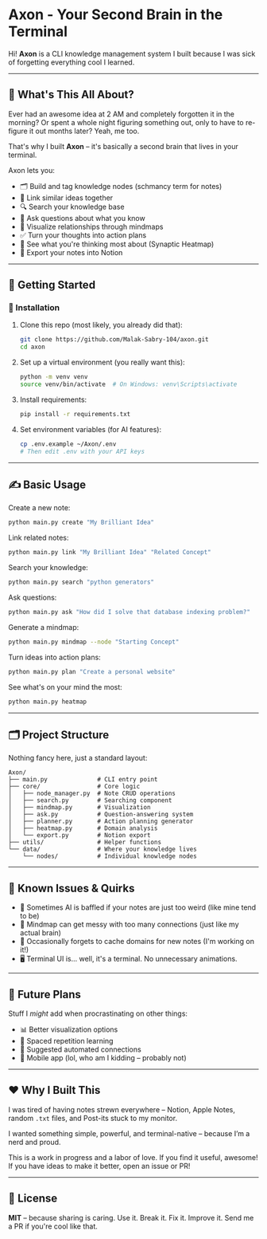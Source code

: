 # Axon - Your Second Brain in the Terminal

Hi! **Axon** is a CLI knowledge management system I built because I was sick of forgetting everything cool I learned.

---

## 🧠 What's This All About?

Ever had an awesome idea at 2 AM and completely forgotten it in the morning? Or spent a whole night figuring something out, only to have to re-figure it out months later? Yeah, me too.

That's why I built **Axon** – it's basically a second brain that lives in your terminal.

Axon lets you:

* 🗂️ Build and tag knowledge nodes (schmancy term for notes)
* 🔗 Link similar ideas together
* 🔍 Search your knowledge base
* 🤖 Ask questions about what you know
* 🧭 Visualize relationships through mindmaps
* ✅ Turn your thoughts into action plans
* 🧠 See what you're thinking most about (Synaptic Heatmap)
* 📝 Export your notes into Notion

---

## 🚀 Getting Started

### 🔧 Installation

1. Clone this repo (most likely, you already did that):

   ```bash
   git clone https://github.com/Malak-Sabry-104/axon.git
   cd axon
   ```

2. Set up a virtual environment (you really want this):

   ```bash
   python -m venv venv
   source venv/bin/activate  # On Windows: venv\Scripts\activate
   ```

3. Install requirements:

   ```bash
   pip install -r requirements.txt
   ```

4. Set environment variables (for AI features):

   ```bash
   cp .env.example ~/Axon/.env
   # Then edit .env with your API keys
   ```

---

## ✍️ Basic Usage

Create a new note:

```bash
python main.py create "My Brilliant Idea"
```

Link related notes:

```bash
python main.py link "My Brilliant Idea" "Related Concept"
```

Search your knowledge:

```bash
python main.py search "python generators"
```

Ask questions:

```bash
python main.py ask "How did I solve that database indexing problem?"
```

Generate a mindmap:

```bash
python main.py mindmap --node "Starting Concept"
```

Turn ideas into action plans:

```bash
python main.py plan "Create a personal website"
```

See what's on your mind the most:

```bash
python main.py heatmap
```

---

## 🗂️ Project Structure

Nothing fancy here, just a standard layout:

```
Axon/
├── main.py              # CLI entry point
├── core/                # Core logic
│   ├── node_manager.py  # Note CRUD operations
│   ├── search.py        # Searching component
│   ├── mindmap.py       # Visualization
│   ├── ask.py           # Question-answering system
│   ├── planner.py       # Action planning generator
│   ├── heatmap.py       # Domain analysis
│   └── export.py        # Notion export
├── utils/               # Helper functions
└── data/                # Where your knowledge lives
    └── nodes/           # Individual knowledge nodes
```

---

## 🐞 Known Issues & Quirks

* 🤷 Sometimes AI is baffled if your notes are just too weird (like mine tend to be)
* 🧶 Mindmap can get messy with too many connections (just like my actual brain)
* 🧊 Occasionally forgets to cache domains for new notes (I'm working on it!)
* 🖥️ Terminal UI is... well, it's a terminal. No unnecessary animations.

---

## 🔮 Future Plans

Stuff I *might* add when procrastinating on other things:

* 📊 Better visualization options
* 🧠 Spaced repetition learning
* 🤝 Suggested automated connections
* 📱 Mobile app (lol, who am I kidding – probably not)

---

## ❤️ Why I Built This

I was tired of having notes strewn everywhere – Notion, Apple Notes, random `.txt` files, and Post-its stuck to my monitor.

I wanted something simple, powerful, and terminal-native – because I’m a nerd and proud.

This is a work in progress and a labor of love. If you find it useful, awesome! If you have ideas to make it better, open an issue or PR!

---

## 📄 License

**MIT** – because sharing is caring.
Use it. Break it. Fix it. Improve it. Send me a PR if you're cool like that.